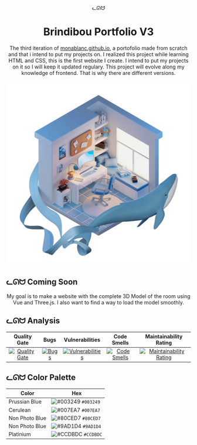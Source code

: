 <p align="center">
  ᓚᘏᗢ
</p>
<h1 align="center">
  Brindibou Portfolio V3
</h1>
<p align="center">
  The third iteration of <a href="https://jakmeau.netlify.app/" target="_blank">monablanc.github.io</a>, a portofolio made from scratch and that i intend to put my projects on. I realized this project while learning HTML and CSS, this is the first website I create. I intend to put my projects on it so I will keep it updated regulary. This project will evolve along my knowledge of frontend. That is why there are different versions.
</p>

<img width="1306" alt="portfolio" src="/src/assets/images/room_kim.png">

## ᓚᘏᗢ Coming Soon

<p align="center">
  My goal is to make a website with the complete 3D Model of the room using Vue and Three.js.
  I also want to find a way to load the model smoothly.
</p>

## ᓚᘏᗢ Analysis

| Quality Gate | Bugs | Vulnerabilities | Code Smells | Maintainability Rating |
| :----------: | :--: | :-------------: | :---------: | :--------------------: |
| [![Quality Gate](https://sonarcloud.io/api/project_badges/quality_gate?project=MonaBlanc_MonaBlanc.github.io)](https://sonarcloud.io/summary/new_code?id=MonaBlanc_MonaBlanc.github.io) | [![Bugs](https://sonarcloud.io/api/project_badges/measure?project=MonaBlanc_MonaBlanc.github.io&metric=bugs)](https://sonarcloud.io/summary/new_code?id=MonaBlanc_MonaBlanc.github.io) | [![Vulnerabilities](https://sonarcloud.io/api/project_badges/measure?project=MonaBlanc_MonaBlanc.github.io&metric=vulnerabilities)](https://sonarcloud.io/summary/new_code?id=MonaBlanc_MonaBlanc.github.io) | [![Code Smells](https://sonarcloud.io/api/project_badges/measure?project=MonaBlanc_MonaBlanc.github.io&metric=code_smells)](https://sonarcloud.io/summary/new_code?id=MonaBlanc_MonaBlanc.github.io) | [![Maintainability Rating](https://sonarcloud.io/api/project_badges/measure?project=MonaBlanc_MonaBlanc.github.io&metric=sqale_rating)](https://sonarcloud.io/dashboard?id=MonaBlanc_MonaBlanc.github.io) |

## ᓚᘏᗢ Color Palette

| Color          | Hex                                                                |
| -------------- | ------------------------------------------------------------------ |
| Prussian Blue  | ![#003249](https://via.placeholder.com/10/003249?text=+) `#003249` |
| Cerulean       | ![#007EA7](https://via.placeholder.com/10/007EA7?text=+) `#007EA7` |
| Non Photo Blue | ![#80CED7](https://via.placeholder.com/10/80CED7?text=+) `#80CED7` |
| Non Photo Blue | ![#9AD1D4](https://via.placeholder.com/10/9AD1D4?text=+) `#9AD1D4` |
| Platinium      | ![#CCDBDC](https://via.placeholder.com/10/CCDBDC?text=+) `#CCDBDC` |
